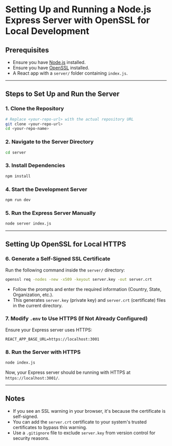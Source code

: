 # Setting Up and Running a Node.js Express Server with OpenSSL for Local Development

## Prerequisites
- Ensure you have [Node.js](https://nodejs.org/) installed.
- Ensure you have [OpenSSL](https://www.openssl.org/) installed.
- A React app with a `server/` folder containing `index.js`.

---

## Steps to Set Up and Run the Server

### 1. Clone the Repository
```sh
# Replace <your-repo-url> with the actual repository URL
git clone <your-repo-url>
cd <your-repo-name>
```

### 2. Navigate to the Server Directory
```sh
cd server
```

### 3. Install Dependencies
```sh
npm install
```

### 4. Start the Development Server
```sh
npm run dev
```

### 5. Run the Express Server Manually
```sh
node server index.js
```

---

## Setting Up OpenSSL for Local HTTPS

### 6. Generate a Self-Signed SSL Certificate
Run the following command inside the `server/` directory:
```sh
openssl req -nodes -new -x509 -keyout server.key -out server.crt
```
- Follow the prompts and enter the required information (Country, State, Organization, etc.).
- This generates `server.key` (private key) and `server.crt` (certificate) files in the current directory.

### 7. Modify `.env` to Use HTTPS (If Not Already Configured)
Ensure your Express server uses HTTPS:
```dotenv
REACT_APP_BASE_URL=https://localhost:3001
```

### 8. Run the Server with HTTPS
```sh
node index.js
```
Now, your Express server should be running with HTTPS at `https://localhost:3001/`.

---

## Notes
- If you see an SSL warning in your browser, it's because the certificate is self-signed.
- You can add the `server.crt` certificate to your system's trusted certificates to bypass this warning.
- Use a `.gitignore` file to exclude `server.key` from version control for security reasons.

